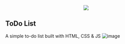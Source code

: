 <p align="center">
  <img src="https://img.icons8.com/color/48/000000/magritte.png"/>
</p>

## ToDo List
A simple to-do list built with HTML, CSS & JS
![image](https://github.com/user-attachments/assets/079757e9-3a79-4cad-af96-a17e9e825c89)

